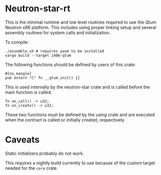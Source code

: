 # Neutron-star-rt

This is the minimal runtime and low level routines required to use the Qtum Neutron x86 platform. This includes using proper linking setup and several assembly routines for system calls and initialization. 

To compile:

    ./assemble.sh # requires yasm to be installed
    xargo build --target i486-qtum


The following functions should be defined by users of this crate:

    #[no_mangle]
    pub extern "C" fn __qtum_init() {}

This is used internally by the neutron-star crate and is called before the main function is called. 

    fn on_call() -> u32;
    fn on_create() -> u32;

These two functions must be defined by the using crate and are executed when the contract is called or initially created, respectively. 

# Caveats

Static initializers probably do not work.

This requires a nightly build currently to use because of the custom target needed for the `core` crate.

